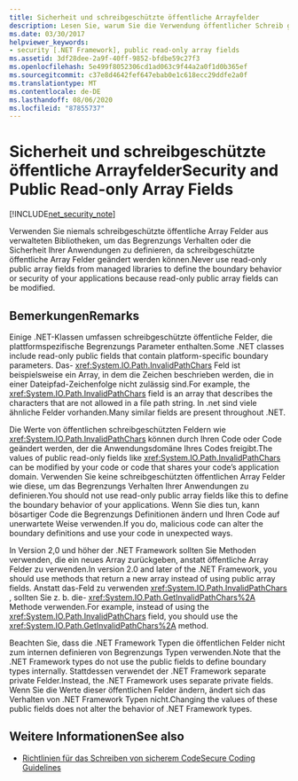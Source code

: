 ```yaml
---
title: Sicherheit und schreibgeschützte öffentliche Arrayfelder
description: Lesen Sie, warum Sie die Verwendung öffentlicher Schreib geschützter Array Felder vermeiden sollten, um das Begrenzungs Verhalten oder die Sicherheit Ihrer Anwendungen zu definieren.
ms.date: 03/30/2017
helpviewer_keywords:
- security [.NET Framework], public read-only array fields
ms.assetid: 3df28dee-2a9f-40ff-9852-bfdbe59c27f3
ms.openlocfilehash: 5e499f8052306cd1ad063c9f44a2a0f1d0b365ef
ms.sourcegitcommit: c37e8d4642fef647ebab0e1c618ecc29ddfe2a0f
ms.translationtype: MT
ms.contentlocale: de-DE
ms.lasthandoff: 08/06/2020
ms.locfileid: "87855737"
---
```

# <a name="security-and-public-read-only-array-fields"></a><span data-ttu-id="79e6c-103">Sicherheit und schreibgeschützte öffentliche Arrayfelder</span><span class="sxs-lookup"><span data-stu-id="79e6c-103">Security and Public Read-only Array Fields</span></span>

[!INCLUDE[net_security_note](../../../includes/net-security-note-md.md)]

<span data-ttu-id="79e6c-104">Verwenden Sie niemals schreibgeschützte öffentliche Array Felder aus verwalteten Bibliotheken, um das Begrenzungs Verhalten oder die Sicherheit Ihrer Anwendungen zu definieren, da schreibgeschützte öffentliche Array Felder geändert werden können.</span><span class="sxs-lookup"><span data-stu-id="79e6c-104">Never use read-only public array fields from managed libraries to define the boundary behavior or security of your applications because read-only public array fields can be modified.</span></span>  
  
## <a name="remarks"></a><span data-ttu-id="79e6c-105">Bemerkungen</span><span class="sxs-lookup"><span data-stu-id="79e6c-105">Remarks</span></span>  

<span data-ttu-id="79e6c-106">Einige .NET-Klassen umfassen schreibgeschützte öffentliche Felder, die plattformspezifische Begrenzungs Parameter enthalten.</span><span class="sxs-lookup"><span data-stu-id="79e6c-106">Some .NET classes include read-only public fields that contain platform-specific boundary parameters.</span></span> <span data-ttu-id="79e6c-107">Das- <xref:System.IO.Path.InvalidPathChars> Feld ist beispielsweise ein Array, in dem die Zeichen beschrieben werden, die in einer Dateipfad-Zeichenfolge nicht zulässig sind.</span><span class="sxs-lookup"><span data-stu-id="79e6c-107">For example, the <xref:System.IO.Path.InvalidPathChars> field is an array that describes the characters that are not allowed in a file path string.</span></span> <span data-ttu-id="79e6c-108">In .net sind viele ähnliche Felder vorhanden.</span><span class="sxs-lookup"><span data-stu-id="79e6c-108">Many similar fields are present throughout .NET.</span></span>  
  
 <span data-ttu-id="79e6c-109">Die Werte von öffentlichen schreibgeschützten Feldern wie <xref:System.IO.Path.InvalidPathChars> können durch Ihren Code oder Code geändert werden, der die Anwendungsdomäne Ihres Codes freigibt.</span><span class="sxs-lookup"><span data-stu-id="79e6c-109">The values of public read-only fields like <xref:System.IO.Path.InvalidPathChars> can be modified by your code or code that shares your code’s application domain.</span></span>  <span data-ttu-id="79e6c-110">Verwenden Sie keine schreibgeschützten öffentlichen Array Felder wie diese, um das Begrenzungs Verhalten Ihrer Anwendungen zu definieren.</span><span class="sxs-lookup"><span data-stu-id="79e6c-110">You should not use read-only public array fields like this to define the boundary behavior of your applications.</span></span>  <span data-ttu-id="79e6c-111">Wenn Sie dies tun, kann bösartiger Code die Begrenzungs Definitionen ändern und Ihren Code auf unerwartete Weise verwenden.</span><span class="sxs-lookup"><span data-stu-id="79e6c-111">If you do, malicious code can alter the boundary definitions and use your code in unexpected ways.</span></span>  
  
 <span data-ttu-id="79e6c-112">In Version 2,0 und höher der .NET Framework sollten Sie Methoden verwenden, die ein neues Array zurückgeben, anstatt öffentliche Array Felder zu verwenden.</span><span class="sxs-lookup"><span data-stu-id="79e6c-112">In version 2.0 and later of the .NET Framework, you should use methods that return a new array instead of using public array fields.</span></span>  <span data-ttu-id="79e6c-113">Anstatt das-Feld zu verwenden <xref:System.IO.Path.InvalidPathChars> , sollten Sie z. b. die- <xref:System.IO.Path.GetInvalidPathChars%2A> Methode verwenden.</span><span class="sxs-lookup"><span data-stu-id="79e6c-113">For example, instead of using the <xref:System.IO.Path.InvalidPathChars> field, you should use the <xref:System.IO.Path.GetInvalidPathChars%2A> method.</span></span>  
  
 <span data-ttu-id="79e6c-114">Beachten Sie, dass die .NET Framework Typen die öffentlichen Felder nicht zum internen definieren von Begrenzungs Typen verwenden.</span><span class="sxs-lookup"><span data-stu-id="79e6c-114">Note that the .NET Framework types do not use the public fields to define boundary types internally.</span></span>  <span data-ttu-id="79e6c-115">Stattdessen verwendet der .NET Framework separate private Felder.</span><span class="sxs-lookup"><span data-stu-id="79e6c-115">Instead, the .NET Framework uses separate private fields.</span></span>  <span data-ttu-id="79e6c-116">Wenn Sie die Werte dieser öffentlichen Felder ändern, ändert sich das Verhalten von .NET Framework Typen nicht.</span><span class="sxs-lookup"><span data-stu-id="79e6c-116">Changing the values of these public fields does not alter the behavior of .NET Framework types.</span></span>  
  
## <a name="see-also"></a><span data-ttu-id="79e6c-117">Weitere Informationen</span><span class="sxs-lookup"><span data-stu-id="79e6c-117">See also</span></span>

- [<span data-ttu-id="79e6c-118">Richtlinien für das Schreiben von sicherem Code</span><span class="sxs-lookup"><span data-stu-id="79e6c-118">Secure Coding Guidelines</span></span>](../../standard/security/secure-coding-guidelines.md)
